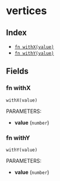 # vertices



## Index

* [`fn withX(value)`](#fn-withx)
* [`fn withY(value)`](#fn-withy)

## Fields

### fn withX

```jsonnet
withX(value)
```

PARAMETERS:

* **value** (`number`)


### fn withY

```jsonnet
withY(value)
```

PARAMETERS:

* **value** (`number`)

